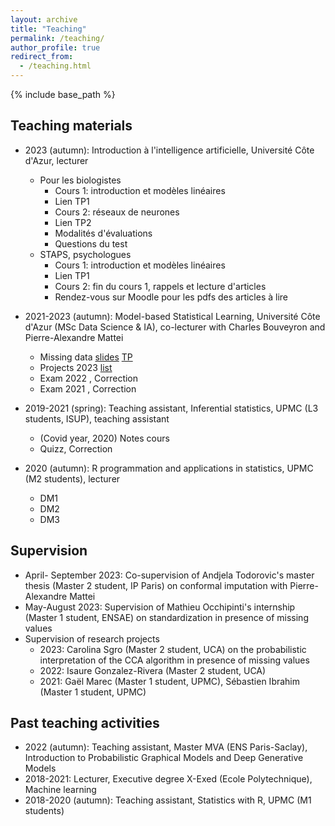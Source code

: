 ```yaml
---
layout: archive
title: "Teaching"
permalink: /teaching/
author_profile: true
redirect_from:
  - /teaching.html
---
```


{% include base_path %}

## Teaching materials

* 2023 (autumn): Introduction à l'intelligence artificielle, Université Côte d'Azur, lecturer
  + Pour les biologistes
    + Cours 1: introduction et modèles linéaires
    + Lien TP1
    + Cours 2: réseaux de neurones
    + Lien TP2
    + Modalités d'évaluations
    + Questions du test
  + STAPS, psychologues
    + Cours 1: introduction et modèles linéaires
    + Lien TP1
    + Cours 2: fin du cours 1, rappels et lecture d'articles
    + Rendez-vous sur Moodle pour les pdfs des articles à lire

* 2021-2023 (autumn): Model-based Statistical Learning, Université Côte d'Azur (MSc Data Science & IA), co-lecturer with Charles Bouveyron and Pierre-Alexandre Mattei
  + Missing data [slides]() [TP]()
  + Projects 2023 [list]()
  + Exam 2022 [](), Correction
  + Exam 2021 [](), Correction

* 2019-2021 (spring): Teaching assistant, Inferential statistics, UPMC (L3 students, ISUP), teaching assistant
  + (Covid year, 2020) Notes cours
  + Quizz, Correction

* 2020 (autumn): R programmation and applications in statistics, UPMC (M2 students), lecturer
  + DM1
  + DM2
  + DM3
 
## Supervision

* April- September 2023: Co-supervision of Andjela Todorovic's master thesis (Master 2 student, IP Paris) on conformal imputation with Pierre-Alexandre Mattei
* May-August 2023: Supervision of Mathieu Occhipinti's internship (Master 1 student, ENSAE) on standardization in presence of missing values
* Supervision of research projects
  + 2023: Carolina Sgro (Master 2 student, UCA) on the probabilistic interpretation of the CCA algorithm in presence of missing values
  + 2022: Isaure Gonzalez-Rivera (Master 2 student, UCA)
  + 2021: Gaël Marec (Master 1 student, UPMC), Sébastien Ibrahim (Master 1 student, UPMC)
 

## Past teaching activities

* 2022 (autumn): Teaching assistant, Master MVA (ENS Paris-Saclay), Introduction to Probabilistic Graphical Models and Deep Generative Models
* 2018-2021: Lecturer, Executive degree X-Exed (Ecole Polytechnique), Machine learning
* 2018-2020 (autumn): Teaching assistant, Statistics with R, UPMC (M1 students)

